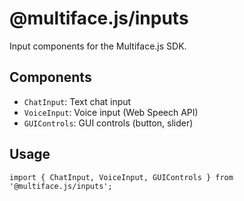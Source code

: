 # @multiface.js/inputs

Input components for the Multiface.js SDK.

## Components
- `ChatInput`: Text chat input
- `VoiceInput`: Voice input (Web Speech API)
- `GUIControls`: GUI controls (button, slider)

## Usage
```tsx
import { ChatInput, VoiceInput, GUIControls } from '@multiface.js/inputs';
``` 